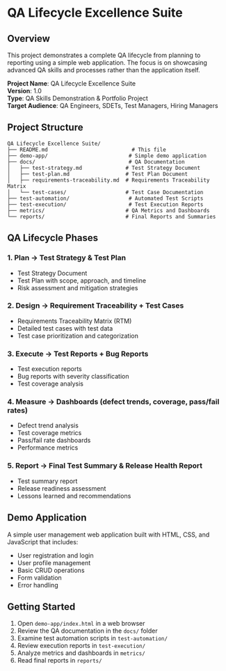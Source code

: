 # QA Lifecycle Excellence Suite

## Overview
This project demonstrates a complete QA lifecycle from planning to reporting using a simple web application. The focus is on showcasing advanced QA skills and processes rather than the application itself.

**Project Name**: QA Lifecycle Excellence Suite  
**Version**: 1.0  
**Type**: QA Skills Demonstration & Portfolio Project  
**Target Audience**: QA Engineers, SDETs, Test Managers, Hiring Managers

## Project Structure
```
QA Lifecycle Excellence Suite/
├── README.md                           # This file
├── demo-app/                          # Simple demo application
├── docs/                              # QA Documentation
│   ├── test-strategy.md              # Test Strategy Document
│   ├── test-plan.md                  # Test Plan Document
│   ├── requirements-traceability.md  # Requirements Traceability Matrix
│   └── test-cases/                   # Test Case Documentation
├── test-automation/                   # Automated Test Scripts
├── test-execution/                    # Test Execution Reports
├── metrics/                          # QA Metrics and Dashboards
└── reports/                          # Final Reports and Summaries
```

## QA Lifecycle Phases

### 1. Plan → Test Strategy & Test Plan
- Test Strategy Document
- Test Plan with scope, approach, and timeline
- Risk assessment and mitigation strategies

### 2. Design → Requirement Traceability + Test Cases
- Requirements Traceability Matrix (RTM)
- Detailed test cases with test data
- Test case prioritization and categorization

### 3. Execute → Test Reports + Bug Reports
- Test execution reports
- Bug reports with severity classification
- Test coverage analysis

### 4. Measure → Dashboards (defect trends, coverage, pass/fail rates)
- Defect trend analysis
- Test coverage metrics
- Pass/fail rate dashboards
- Performance metrics

### 5. Report → Final Test Summary & Release Health Report
- Test summary report
- Release readiness assessment
- Lessons learned and recommendations

## Demo Application
A simple user management web application built with HTML, CSS, and JavaScript that includes:
- User registration and login
- User profile management
- Basic CRUD operations
- Form validation
- Error handling

## Getting Started
1. Open `demo-app/index.html` in a web browser
2. Review the QA documentation in the `docs/` folder
3. Examine test automation scripts in `test-automation/`
4. Review execution reports in `test-execution/`
5. Analyze metrics and dashboards in `metrics/`
6. Read final reports in `reports/`
